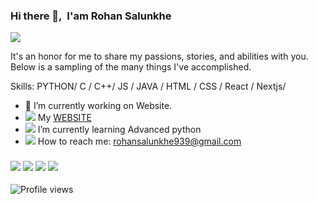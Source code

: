 ### Hi there 👋,&nbsp; I'am Rohan Salunkhe
![](https://encrypted-tbn0.gstatic.com/images?q=tbn:ANd9GcTwjxK1Skybafj-TL5mEC-_CJp5xwexjgiVPg&usqp=CAU)

It's an honor for me to share my passions, stories, and abilities with you. Below is a sampling of the many things I've accomplished.

Skills: PYTHON/ C / C++/ JS / JAVA / HTML / CSS / React / Nextjs/

- 🔭 I’m currently working on Website.
- <img src="https://img.icons8.com/ios/12/fa314a/internet--v2.png"/> My [WEBSITE](https://rohan.ml)
- <img src="https://img.icons8.com/color/12/fa314a/critical-thinking--v2.png"/> I’m currently learning Advanced python  
- <img src="https://img.icons8.com/ios-filled/12/fa314a/speech-bubble--v2.png"/> How to reach me: rohansalunkhe939@gmail.com 

### [<img src="https://img.icons8.com/ios/30/fa314a/instagram-new--v3.png"/>](https://www.instagram.com/amrohann/) [<img src="https://img.icons8.com/ios/30/fa314a/facebook--v2.png"/>](https://www.facebook.com/amrohann) [<img src="https://img.icons8.com/ios/30/fa314a/twitter-circled--v2.png"/>](https://twitter.com/Amrohann) [<img src="https://img.icons8.com/ios/30/fa314a/github.png"/>](https://github.com/amrohan)
![Profile views](https://gpvc.arturio.dev/amrohan)  
